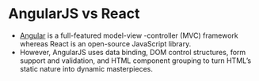 # AngularJS vs React
- [Angular](https://www.trio.dev/blog/angular-vs-react) is a full-featured model-view -controller (MVC) framework whereas React is an open-source JavaScript library.
- However, AngularJS uses data binding, DOM control structures,  form support and validation, and HTML component grouping to turn HTML’s static nature into dynamic masterpieces.